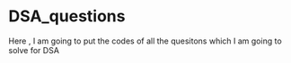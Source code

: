 # DSA_questions
Here , I am going to put the codes of all the quesitons which  I am going to solve for DSA
